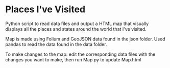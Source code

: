 # Places I've Visited

Python script to read data files and output a HTML map that visually displays all the places and states
around the world that I've visited.

Map is made using Folium and GeoJSON data found in the json folder. Used pandas to read the data found
in the data folder.

To make changes to the map: edit the corresponding data files with the changes you want to make, then
run Map.py to update Map.html
